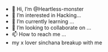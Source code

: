- 👋 Hi, I’m @Heartless-monster
- 👀 I’m interested in Hacking...
- 🌱 I’m currently learning ...
- 💞️ I’m looking to collaborate on ...
- 📫 How to reach me ...
- my x lover sinchana breakup with me

<!---
Heartless-monster/Heartless-monster is a ✨ special ✨ repository because its `README.md` (this file) appears on your GitHub profile.
You can click the Preview link to take a look at your changes.
--->

